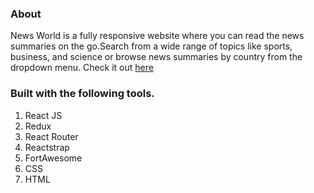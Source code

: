 ### About 
News World is a fully responsive website where you can read the news summaries on the go.Search from a wide range of topics like sports, business, and science  or browse news summaries by country from the dropdown menu. Check it out [here](https://newsworld.netlify.app)


### Built with the following tools.
1. React JS
2. Redux
3. React Router
4. Reactstrap
5. FortAwesome
6. CSS
7. HTML
